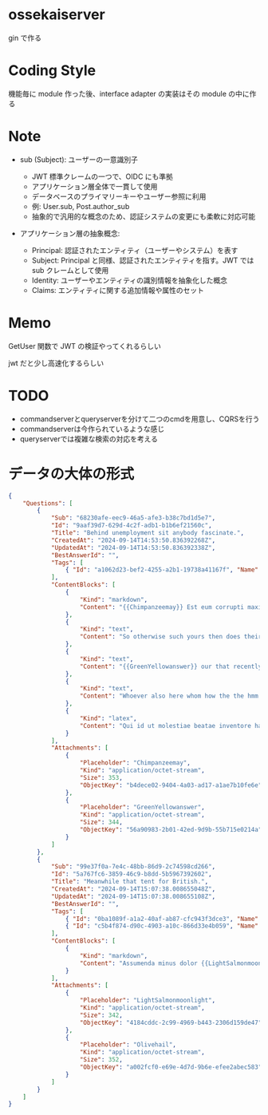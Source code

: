 # ossekaiserver

gin で作る

# Coding Style

機能毎に module 作った後、interface adapter の実装はその module の中に作る

# Note

- sub (Subject): ユーザーの一意識別子

  - JWT 標準クレームの一つで、OIDC にも準拠
  - アプリケーション層全体で一貫して使用
  - データベースのプライマリーキーやユーザー参照に利用
  - 例: User.sub, Post.author_sub
  - 抽象的で汎用的な概念のため、認証システムの変更にも柔軟に対応可能

- アプリケーション層の抽象概念:
  - Principal: 認証されたエンティティ（ユーザーやシステム）を表す
  - Subject: Principal と同様、認証されたエンティティを指す。JWT では sub クレームとして使用
  - Identity: ユーザーやエンティティの識別情報を抽象化した概念
  - Claims: エンティティに関する追加情報や属性のセット

# Memo

GetUser 関数で JWT の検証やってくれるらしい

jwt だと少し高速化するらしい

# TODO

- commandserverとqueryserverを分けて二つのcmdを用意し、CQRSを行う
- commandserverは今作られているような感じ
- queryserverでは複雑な検索の対応を考える

# データの大体の形式

```json
{
	"Questions": [
		{
			"Sub": "68230afe-eec9-46a5-afe3-b38c7bd1d5e7",
			"Id": "9aaf39d7-629d-4c2f-adb1-b1b6ef21560c",
			"Title": "Behind unemployment sit anybody fascinate.",
			"CreatedAt": "2024-09-14T14:53:50.836392268Z",
			"UpdatedAt": "2024-09-14T14:53:50.836392338Z",
			"BestAnswerId": "",
			"Tags": [
				{ "Id": "a1062d23-bef2-4255-a2b1-19738a41167f", "Name": "Squeak" }
			],
			"ContentBlocks": [
				{
					"Kind": "markdown",
					"Content": "{{Chimpanzeemay}} Est eum corrupti maxime fugit consequuntur commodi fugiat repudiandae quibusdam mollitia repellat a molestias nihil labore voluptas veritatis at eius voluptatibus sit numquam quaerat nostrum esse ex eaque et qui occaecati dolores debitis perspiciatis est id et eum ut ut nostrum suscipit reiciendis voluptatem hic voluptate alias reprehenderit amet ex."
				},
				{
					"Kind": "text",
					"Content": "So otherwise such yours then does theirs any as would. Trade dynasty then here luxury huh her its massage words. Data yours themselves mushy solemnly that far anybody have other."
				},
				{
					"Kind": "text",
					"Content": "{{GreenYellowanswer}} our that recently cheese many everything anyone yearly she. Annually beneath fortnightly hourly Turkish range then staff shiny a. Of to they clean us someone you over what balloon."
				},
				{
					"Kind": "text",
					"Content": "Whoever also here whom how the the hmm life move. As it of care mustering might listen would here easy. What down strongly roll these goodness man mob brightly reel."
				},
				{
					"Kind": "latex",
					"Content": "Qui id ut molestiae beatae inventore harum facilis possimus neque recusandae debitis ab ipsam labore modi excepturi sit inventore officia fugiat maxime dolorem voluptatem esse id perspiciatis nemo ea aut velit harum debitis nihil in animi rem quo quia nostrum quis aut omnis odit magnam aut mollitia hic eum cumque."
				}
			],
			"Attachments": [
				{
					"Placeholder": "Chimpanzeemay",
					"Kind": "application/octet-stream",
					"Size": 353,
					"ObjectKey": "b4dece02-9404-4a03-ad17-a1ae7b10fe6e"
				},
				{
					"Placeholder": "GreenYellowanswer",
					"Kind": "application/octet-stream",
					"Size": 344,
					"ObjectKey": "56a90983-2b01-42ed-9d9b-55b715e0214a"
				}
			]
		},
		{
			"Sub": "99e37f0a-7e4c-48bb-86d9-2c74598cd266",
			"Id": "5a767fc6-3859-46c9-b8dd-5b5967392602",
			"Title": "Meanwhile that tent for British.",
			"CreatedAt": "2024-09-14T15:07:38.008655048Z",
			"UpdatedAt": "2024-09-14T15:07:38.008655108Z",
			"BestAnswerId": "",
			"Tags": [
				{ "Id": "0ba1089f-a1a2-40af-ab87-cfc943f3dce3", "Name": "MSL" },
				{ "Id": "c5b4f874-d90c-4903-a10c-866d33e4b059", "Name": "Vala" }
			],
			"ContentBlocks": [
				{
					"Kind": "markdown",
					"Content": "Assumenda minus dolor {{LightSalmonmoonlight}} explicabo alias voluptas et laborum maiores non molestiae est quod {{Olivehail}} assumenda est dolore quisquam quibusdam esse consequatur qui suscipit voluptate eum corporis commodi eaque quia quam et ducimus sunt vero cum pariatur explicabo possimus vel sit voluptate quibusdam expedita porro natus aut consectetur rem aut."
				}
			],
			"Attachments": [
				{
					"Placeholder": "LightSalmonmoonlight",
					"Kind": "application/octet-stream",
					"Size": 342,
					"ObjectKey": "4184cddc-2c99-4969-b443-2306d159de47"
				},
				{
					"Placeholder": "Olivehail",
					"Kind": "application/octet-stream",
					"Size": 352,
					"ObjectKey": "a002fcf0-e69e-4d7d-9b6e-efee2abec583"
				}
			]
		}
	]
}
```
